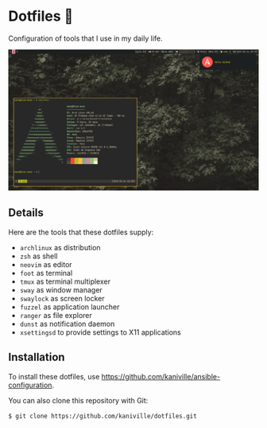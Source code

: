 # Dotfiles 🐧

Configuration of tools that I use in my daily life.

![](src/screenshot.png)

## Details
Here are the tools that these dotfiles supply:

- `archlinux` as distribution
- `zsh` as shell
- `neovim` as editor
- `foot` as terminal
- `tmux` as terminal multiplexer
- `sway` as window manager
- `swaylock` as screen locker
- `fuzzel` as application launcher
- `ranger` as file explorer
- `dunst` as notification daemon
- `xsettingsd` to provide settings to X11 applications

## Installation
To install these dotfiles, use https://github.com/kaniville/ansible-configuration.

You can also clone this repository with Git:
```
$ git clone https://github.com/kaniville/dotfiles.git
```
